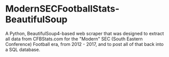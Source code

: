 # ModernSECFootballStats-BeautifulSoup
A Python, BeautifulSoup4-based web scraper that was designed to extract all data from CFBStats.com for the "Modern" SEC (South Eastern Conference) Football era, from 2012 - 2017, and to post all of that back into a SQL database.
